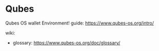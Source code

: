# Qubes
Qubes OS wallet Environment! guide: https://www.qubes-os.org/intro/

wiki:
- glossary: https://www.qubes-os.org/doc/glossary/
